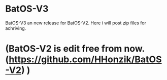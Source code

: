 # BatOS-V3
BatOS-V3 an new release for BatOS-V2.
Here i will post zip files for achriving.
# (BatOS-V2 is edit free from now. (https://github.com/HHonzik/BatOS-V2) )
